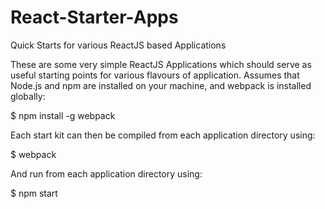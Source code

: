 # React-Starter-Apps
Quick Starts for various ReactJS based Applications

These are some very simple ReactJS Applications which should serve as useful starting points for various flavours of application.
Assumes that Node.js and npm are installed on your machine, and webpack is installed globally:

$ npm install -g webpack

Each start kit can then be compiled from each application directory using:

$ webpack

And run from each application directory using:

$ npm start
